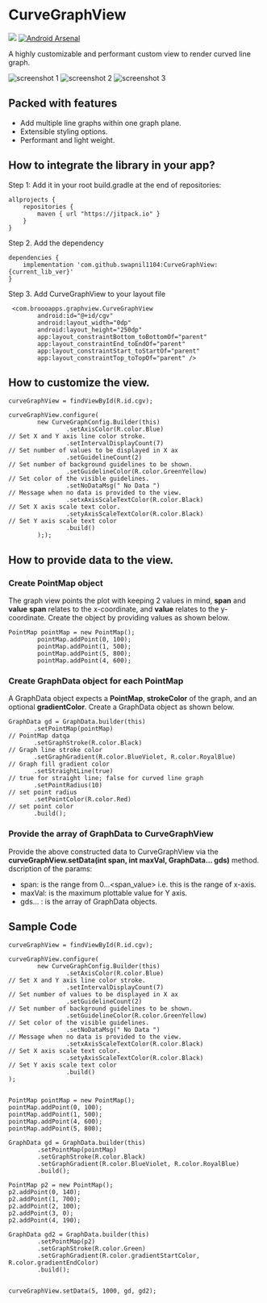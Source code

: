 # CurveGraphView

[![](https://jitpack.io/v/swapnil1104/CurveGraphView.svg)](https://jitpack.io/#swapnil1104/CurveGraphView)
[![Android Arsenal](https://img.shields.io/badge/Android%20Arsenal-CurveGraphView-brightgreen.svg?style=flat)](https://android-arsenal.com/details/1/7666)

A highly customizable and performant custom view to render curved line graph.

![screenshot 1](documentation/images/1.png)
![screenshot 2](documentation/images/2.png)
![screenshot 3](documentation/images/3.png)

## Packed with features
- Add multiple line graphs within one graph plane.
- Extensible styling options.
- Performant and light weight.

## How to integrate the library in your app?
Step 1: Add it in your root build.gradle at the end of repositories:

```
allprojects {
    repositories {
        maven { url "https://jitpack.io" }
    }
}
```
Step 2. Add the dependency

```
dependencies {
    implementation 'com.github.swapnil1104:CurveGraphView:{current_lib_ver}'
}
```
Step 3. Add CurveGraphView to your layout file

```
 <com.broooapps.graphview.CurveGraphView
        android:id="@+id/cgv"
        android:layout_width="0dp"
        android:layout_height="250dp"
        app:layout_constraintBottom_toBottomOf="parent"
        app:layout_constraintEnd_toEndOf="parent"
        app:layout_constraintStart_toStartOf="parent"
        app:layout_constraintTop_toTopOf="parent" />
```

## How to customize the view.

```
curveGraphView = findViewById(R.id.cgv);

curveGraphView.configure(
        new CurveGraphConfig.Builder(this)
                .setAxisColor(R.color.Blue)                                             // Set X and Y axis line color stroke.
                .setIntervalDisplayCount(7)                                             // Set number of values to be displayed in X ax
                .setGuidelineCount(2)                                                   // Set number of background guidelines to be shown.
                .setGuidelineColor(R.color.GreenYellow)                                 // Set color of the visible guidelines.
                .setNoDataMsg(" No Data ")                                              // Message when no data is provided to the view.
                .setxAxisScaleTextColor(R.color.Black)                                  // Set X axis scale text color.
                .setyAxisScaleTextColor(R.color.Black)                                  // Set Y axis scale text color
                .build()
        ););
```
## How to provide data to the view.
### Create PointMap object

The graph view points the plot with keeping 2 values in mind, **span** and **value**
**span** relates to the x-coordinate, and **value** relates to the y-coordinate.
Create the object by providing values as shown below.
```
PointMap pointMap = new PointMap();
        pointMap.addPoint(0, 100);
        pointMap.addPoint(1, 500);
        pointMap.addPoint(5, 800);
        pointMap.addPoint(4, 600);

```

### Create GraphData object for each PointMap

A GraphData object expects a **PointMap**, **strokeColor** of the graph, and an optional **gradientColor**.
Create a GraphData object as shown below.
```
GraphData gd = GraphData.builder(this)
       .setPointMap(pointMap)                                                   // PointMap datqa
       .setGraphStroke(R.color.Black)                                           // Graph line stroke color
       .setGraphGradient(R.color.BlueViolet, R.color.RoyalBlue)                 // Graph fill gradient color
       .setStraightLine(true)                                                   // true for straight line; false for curved line graph
       .setPointRadius(10)                                                      // set point radius
       .setPointColor(R.color.Red)                                              // set point color
       .build();
```

### Provide the array of GraphData to CurveGraphView
Provide the above constructed data to CurveGraphView via the **curveGraphView.setData(int span, int maxVal, GraphData... gds)** method.
dscription of the params:
- span: is the range from 0...<span_value> i.e. this is the range of x-axis.
- maxVal: is the maximum plottable value for Y axis.
- gds... : is the array of GraphData objects.



## Sample Code
```
curveGraphView = findViewById(R.id.cgv);

curveGraphView.configure(
        new CurveGraphConfig.Builder(this)
                .setAxisColor(R.color.Blue)                                             // Set X and Y axis line color stroke.
                .setIntervalDisplayCount(7)                                             // Set number of values to be displayed in X ax
                .setGuidelineCount(2)                                                   // Set number of background guidelines to be shown.
                .setGuidelineColor(R.color.GreenYellow)                                 // Set color of the visible guidelines.
                .setNoDataMsg(" No Data ")                                              // Message when no data is provided to the view.
                .setxAxisScaleTextColor(R.color.Black)                                  // Set X axis scale text color.
                .setyAxisScaleTextColor(R.color.Black)                                  // Set Y axis scale text color
                .build()
);


PointMap pointMap = new PointMap();
pointMap.addPoint(0, 100);
pointMap.addPoint(1, 500);
pointMap.addPoint(4, 600);
pointMap.addPoint(5, 800);

GraphData gd = GraphData.builder(this)
        .setPointMap(pointMap)
        .setGraphStroke(R.color.Black)
        .setGraphGradient(R.color.BlueViolet, R.color.RoyalBlue)
        .build();

PointMap p2 = new PointMap();
p2.addPoint(0, 140);
p2.addPoint(1, 700);
p2.addPoint(2, 100);
p2.addPoint(3, 0);
p2.addPoint(4, 190);

GraphData gd2 = GraphData.builder(this)
        .setPointMap(p2)
        .setGraphStroke(R.color.Green)
        .setGraphGradient(R.color.gradientStartColor, R.color.gradientEndColor)
        .build();


curveGraphView.setData(5, 1000, gd, gd2);
```